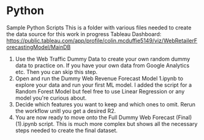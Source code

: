 # Python
Sample Python Scripts
This is a folder with various files needed to create the data source for this work in progress Tableau Dashboard: 
https://public.tableau.com/app/profile/colin.mcduffie5149/viz/WebRetailerForecastingModel/MainDB

1) Use the Web Traffic Dummy Data to create your own random dummy data to practice on. If you have your own data from Google Analytics etc. Then you can skip this step.
2) Open and run the Dummy Web Revenue Forecast Model 1.ipynb to explore your data and run your first ML model. I added the script for a Random Forest Model but feel free to use Linear Regression or any model you're curious about.
3) Decide which features you want to keep and which ones to omit. Rerun the workflow unitl you get a desired R2.
4) You are now ready to move onto the Full Dummy Web Forecast (Final) (1).ipynb script. This is much more complex but shows all the necessary steps needed to create the final dataset. 
